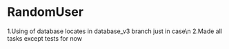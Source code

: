# RandomUser

1.Using of database locates in database_v3 branch just in case\n
2.Made all tasks except tests for now
